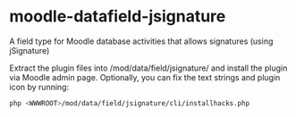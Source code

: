 # moodle-datafield-jsignature
A field type for Moodle database activities that allows signatures (using jSignature)

Extract the plugin files into <WWWROOT>/mod/data/field/jsignature/ and install the plugin via Moodle admin page. Optionally, you can fix the text strings and plugin icon by running:
```bash
php <WWWROOT>/mod/data/field/jsignature/cli/installhacks.php
```
